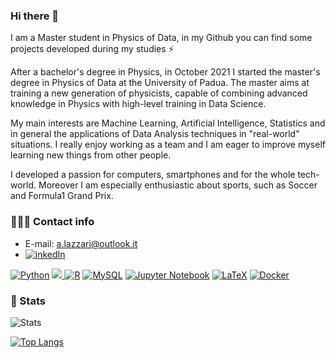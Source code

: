 
### Hi there 👋
I am a Master student in Physics of Data, in my Github you can find some projects developed during my studies ⚡

After a bachelor's degree in Physics, in October 2021 I started the master's degree in Physics of Data at the University of Padua. The master aims at training a new generation of physicists, capable of combining advanced knowledge in Physics with high-level training in Data Science.


My main interests are Machine Learning, Artificial Intelligence, Statistics and in general the applications of Data Analysis techniques in "real-world" situations.
I really enjoy working as a team and I am eager to improve myself learning new things from other people.


I developed a passion for computers, smartphones and for the whole tech-world. Moreover I am especially enthusiastic about sports, such as Soccer and Formula1 Grand Prix.

### 🕵🏻‍♂️ Contact info
* E-mail: a.lazzari@outlook.it
*  [![inkedIn](https://img.shields.io/badge/LinkedIn-0077B5?style=for-the-badge&logo=linkedin&logoColor=white)](https://www.linkedin.com/in/andrea-lazzari7/)

[![Python](https://img.shields.io/badge/python-3670A0?style=for-the-badge&logo=python&logoColor=ffdd54)](https://www.python.org) [![](https://img.shields.io/badge/C%2B%2B-00599C?style=for-the-badge&logo=c%2B%2B&logoColor=white) ](https://www.cplusplus.com)  [![R](https://img.shields.io/badge/r-%23276DC3.svg?style=for-the-badge&logo=r&logoColor=white)](https://www.r-project.org/)  [![MySQL](https://img.shields.io/badge/mysql-%2300f.svg?style=for-the-badge&logo=mysql&logoColor=white)](https://www.mysql.com/)
[![Jupyter Notebook](https://img.shields.io/badge/jupyter-%23FA0F00.svg?style=for-the-badge&logo=jupyter&logoColor=white)](https://jupyter.org/)  [![LaTeX](https://img.shields.io/badge/latex-%23008080.svg?style=for-the-badge&logo=latex&logoColor=white)](https://www.latex-project.org/)
[![Docker](https://img.shields.io/badge/docker-%230db7ed.svg?style=for-the-badge&logo=docker&logoColor=white)](https://www.docker.com/)


### 🚀 Stats
![Stats](https://github-readme-stats.vercel.app/api?username=AndreaLazzari&show_icons=true&line_height=20)


[![Top Langs](https://github-readme-stats.vercel.app/api/top-langs/?username=AndreaLazzari&layout=compact)](https://github.com/anuraghazra/github-readme-stats)
